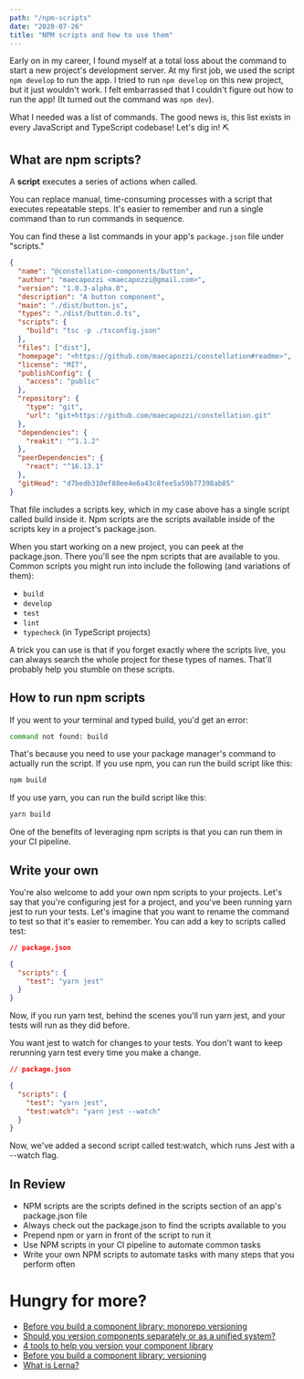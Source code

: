 ```yaml
---
path: "/npm-scripts"
date: "2020-07-26"
title: "NPM scripts and how to use them"
---
```


Early on in my career, I found myself at a total loss about the command to start a new project's development server. At my first job, we used the script `npm develop` to run the app. I tried to run `npm develop` on this new project, but it just wouldn't work. I felt embarrassed that I couldn't figure out how to run the app! (It turned out the command was `npm dev`).

What I needed was a list of commands. The good news is, this list exists in every JavaScript and TypeScript codebase! Let's dig in! ⛏️

## **What are npm scripts?**

A **script** executes a series of actions when called.

You can replace manual, time-consuming processes with a script that executes repeatable steps. It's easier to remember and run a single command than to run commands in sequence.

You can find these a list commands in your app's `package.json` file under "scripts."

```json
{
  "name": "@constellation-components/button",
  "author": "maecapozzi <maecapozzi@gmail.com>",
  "version": "1.0.3-alpha.0",
  "description": "A button component",
  "main": "./dist/button.js",
  "types": "./dist/button.d.ts",
  "scripts": {
    "build": "tsc -p ./tsconfig.json"
  },
  "files": ["dist"],
  "homepage": "<https://github.com/maecapozzi/constellation#readme>",
  "license": "MIT",
  "publishConfig": {
    "access": "public"
  },
  "repository": {
    "type": "git",
    "url": "git+https://github.com/maecapozzi/constellation.git"
  },
  "dependencies": {
    "reakit": "^1.1.2"
  },
  "peerDependencies": {
    "react": "^16.13.1"
  },
  "gitHead": "d7bedb310ef88ee4e6a43c8fee5a59b77398ab85"
}
```

That file includes a scripts key, which in my case above has a single script called build inside it. Npm scripts are the scripts available inside of the scripts key in a project's package.json.

When you start working on a new project, you can peek at the package.json. There you'll see the npm scripts that are available to you. Common scripts you might run into include the following (and variations of them):

- `build`
- `develop`
- `test`
- `lint`
- `typecheck` (in TypeScript projects)

A trick you can use is that if you forget exactly where the scripts live, you can always search the whole project for these types of names. That'll probably help you stumble on these scripts.

## **How to run npm scripts**

If you went to your terminal and typed build, you'd get an error:

```bash
command not found: build

```

That's because you need to use your package manager's command to actually run the script. If you use npm, you can run the build script like this:

```bash
npm build

```

If you use yarn, you can run the build script like this:

```bash
yarn build

```

One of the benefits of leveraging npm scripts is that you can run them in your CI pipeline.

## **Write your own**

You're also welcome to add your own npm scripts to your projects. Let's say that you're configuring jest for a project, and you've been running yarn jest to run your tests. Let's imagine that you want to rename the command to test so that it's easier to remember. You can add a key to scripts called test:

```json
// package.json

{
  "scripts": {
    "test": "yarn jest"
  }
}
```

Now, if you run yarn test, behind the scenes you'll run yarn jest, and your tests will run as they did before.

You want jest to watch for changes to your tests. You don't want to keep rerunning yarn test every time you make a change.

```json
// package.json

{
  "scripts": {
    "test": "yarn jest",
    "test:watch": "yarn jest --watch"
  }
}
```

Now, we've added a second script called test:watch, which runs Jest with a --watch flag.

## **In Review**

- NPM scripts are the scripts defined in the scripts section of an app's package.json file
- Always check out the package.json to find the scripts available to you
- Prepend npm or yarn in front of the script to run it
- Use NPM scripts in your CI pipeline to automate common tasks
- Write your own NPM scripts to automate tasks with many steps that you perform often

# **Hungry for more?**

- [Before you build a component library: monorepo versioning](https://maecapozzi.com/lerna-monorepo-versioning)
- [Should you version components separately or as a unified system?](https://maecapozzi.com/version-bundling)
- [4 tools to help you version your component library](https://maecapozzi.com/4-tools-to-help-you-version-your-component-library)
- [Before you build a component library: versioning](https://maecapozzi.com/library-versioning)
- [What is Lerna?](https://maecapozzi.com/what-is-lerna)
